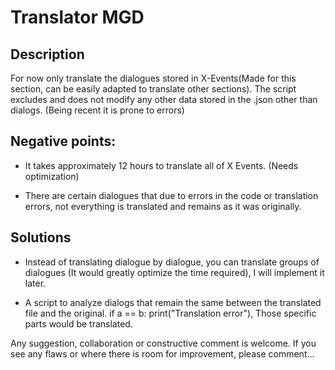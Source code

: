 <h1> Translator MGD</h1>

<h2> Description </h2>
For now only translate the dialogues stored in X-Events(Made for this section, can be easily adapted to translate other sections). The script excludes and does not modify any other data stored in the .json other than dialogs. (Being recent it is prone to errors)


<h2> Negative points: </h2>

- It takes approximately 12 hours to translate all of X Events. (Needs optimization)</br>

- There are certain dialogues that due to errors in the code or translation errors, not everything is translated and remains as it was originally.

<h2> Solutions</h2>

- Instead of translating dialogue by dialogue, you can translate groups of dialogues (It would greatly optimize the time required), I will implement it later. </br>

- A script to analyze dialogs that remain the same between the translated file and the original. if a == b: print("Translation error"), Those specific parts would be translated.



Any suggestion, collaboration or constructive comment is welcome. If you see any flaws or where there is room for improvement, please comment...
